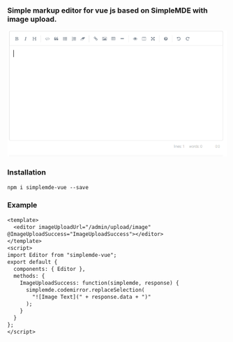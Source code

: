### Simple markup editor for vue js based on SimpleMDE with image upload.

![ScreenShot](https://raw.githubusercontent.com/bedus-creation/SimpleMDE/master/docs/img/image-01.png)

### Installation
```
npm i simplemde-vue --save
```

### Example
```vue
<template>
  <editor imageUploadUrl="/admin/upload/image" @ImageUploadSuccess="ImageUploadSuccess"></editor>
</template>
<script>
import Editor from "simplemde-vue";
export default {
  components: { Editor },
  methods: {
    ImageUploadSuccess: function(simplemde, response) {
      simplemde.codemirror.replaceSelection(
        "![Image Text](" + response.data + ")"
      );
    }
  }
};
</script>
```